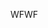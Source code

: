 <span data-ttu-id="be2c3-101">WF</span><span class="sxs-lookup"><span data-stu-id="be2c3-101">WF</span></span>